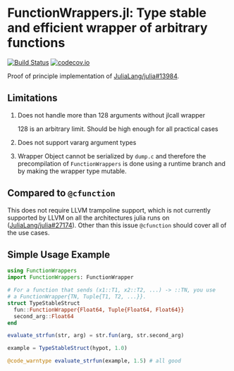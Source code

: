 # FunctionWrappers.jl: Type stable and efficient wrapper of arbitrary functions

[![Build Status](https://github.com/yuyichao/FunctionWrappers.jl/workflows/CI/badge.svg)](https://github.com/JuliaLang/FunctionWrappers.jl/actions)
[![codecov.io]([![codecov](https://codecov.io/gh/JuliaLang/FunctionWrappers.jl/graph/badge.svg?token=aws4t0lJ1E)](https://codecov.io/gh/JuliaLang/FunctionWrappers.jl))](http://codecov.io/github/JuliaLang/FunctionWrappers.jl?branch=master)

Proof of principle implementation of [JuliaLang/julia#13984](https://github.com/JuliaLang/julia/issues/13984).

## Limitations

1. Does not handle more than 128 arguments without jlcall wrapper

    128 is an arbitrary limit. Should be high enough for all practical cases

2. Does not support vararg argument types

3. Wrapper Object cannot be serialized by `dump.c` and therefore the
   precompilation of `FunctionWrappers` is done using a runtime branch
   and by making the wrapper type mutable.

## Compared to `@cfunction`

This does not require LLVM trampoline support, which is not currently supported by LLVM
on all the architectures julia runs on ([JuliaLang/julia#27174](https://github.com/JuliaLang/julia/issues/27174)).
Other than this issue `@cfunction` should cover all of the use cases.

## Simple Usage Example

```julia
using FunctionWrappers
import FunctionWrappers: FunctionWrapper

# For a function that sends (x1::T1, x2::T2, ...) -> ::TN, you use
# a FunctionWrapper{TN, Tuple{T1, T2, ...}}.
struct TypeStableStruct 
  fun::FunctionWrapper{Float64, Tuple{Float64, Float64}}
  second_arg::Float64
end

evaluate_strfun(str, arg) = str.fun(arg, str.second_arg)

example = TypeStableStruct(hypot, 1.0)

@code_warntype evaluate_strfun(example, 1.5) # all good
```

